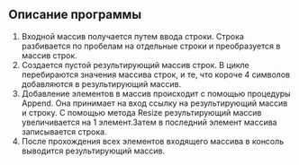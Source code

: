 ## Описание программы

1. Входной массив получается путем ввода строки. Строка разбивается по пробелам на отдельные строки и преобразуется в массив строк.
2. Создается пустой результирующий массив строк.
В цикле  перебираются значения массива строк, и те, что короче 4 символов добавляются в результирующий массив.
3. Добавление элементов в массив происходит с помощью процедуры Append. Она принимает на вход ссылку на результирующий массив и строку. С помощью метода Resize результирующий массив увеличивается на 1 элемент.Затем в последний элемент массива записывается строка.
4. После прохождения всех элементов входящего массива в консоль выводится результирующий массив.